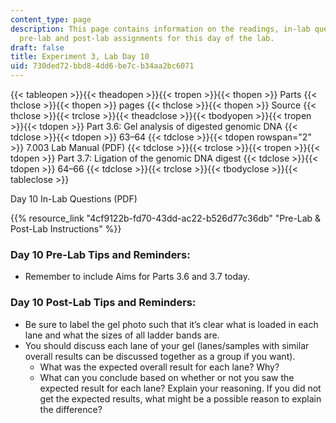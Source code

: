 ```yaml
---
content_type: page
description: This page contains information on the readings, in-lab questions, and
  pre-lab and post-lab assignments for this day of the lab.
draft: false
title: Experiment 3, Lab Day 10
uid: 730ded72-bbd8-4dd6-be7c-b34aa2bc6071
---
```

{{< tableopen >}}{{< theadopen >}}{{< tropen >}}{{< thopen >}}
Parts
{{< thclose >}}{{< thopen >}}
pages
{{< thclose >}}{{< thopen >}}
Source
{{< thclose >}}{{< trclose >}}{{< theadclose >}}{{< tbodyopen >}}{{< tropen >}}{{< tdopen >}}
Part 3.6: Gel analysis of digested genomic DNA
{{< tdclose >}}{{< tdopen >}}
63–64
{{< tdclose >}}{{< tdopen rowspan="2" >}}
7.003 Lab Manual (PDF)
{{< tdclose >}}{{< trclose >}}{{< tropen >}}{{< tdopen >}}
Part 3.7: Ligation of the genomic DNA digest
{{< tdclose >}}{{< tdopen >}}
64–66
{{< tdclose >}}{{< trclose >}}{{< tbodyclose >}}{{< tableclose >}}

Day 10 In-Lab Questions (PDF)

{{% resource_link "4cf9122b-fd70-43dd-ac22-b526d77c36db" "Pre-Lab & Post-Lab Instructions" %}}

### Day 10 Pre-Lab Tips and Reminders:

- Remember to include Aims for Parts 3.6 and 3.7 today.

### Day 10 Post-Lab Tips and Reminders:

- Be sure to label the gel photo such that it’s clear what is loaded in each lane and what the sizes of all ladder bands are.
- You should discuss each lane of your gel (lanes/samples with similar overall results can be discussed together as a group if you want).
    - What was the expected overall result for each lane? Why?
    - What can you conclude based on whether or not you saw the expected result for each lane? Explain your reasoning. If you did not get the expected results, what might be a possible reason to explain the difference?